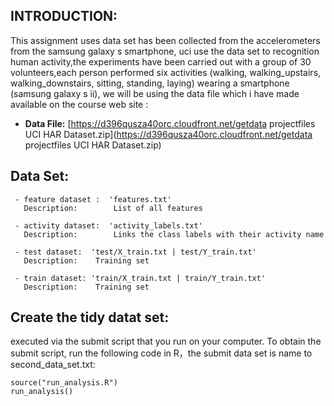 ## INTRODUCTION: ##

 This assignment uses data set has been collected from the accelerometers from the samsung galaxy s smartphone, uci use the data set to recognition human activity,the experiments have been carried out with a group of 30 volunteers,each person performed six activities (walking, walking_upstairs, walking_downstairs, sitting, standing, laying) wearing a smartphone (samsung galaxy s ii), we will be using the data file which i have made available on the course web site :
  
  - **Data File:** [https://d396qusza40orc.cloudfront.net/getdata projectfiles UCI HAR Dataset.zip](https://d396qusza40orc.cloudfront.net/getdata projectfiles UCI HAR Dataset.zip)



## Data Set: ##
       
     - feature dataset :  'features.txt'
       Description:        List of all features
       
     - activity dataset:  'activity_labels.txt' 
       Description:        Links the class labels with their activity name
       
     - test dataset:  'test/X_train.txt | test/Y_train.txt' 
       Description:    Training set
       
     - train dataset: 'train/X_train.txt | train/Y_train.txt'
       Description:    Training set

## Create the tidy datat set: ##

 executed via the submit script that you run on your computer. To obtain the submit script, run the following code in R，the submit data set is name to second_data_set.txt:  

    source("run_analysis.R")
    run_analysis()
